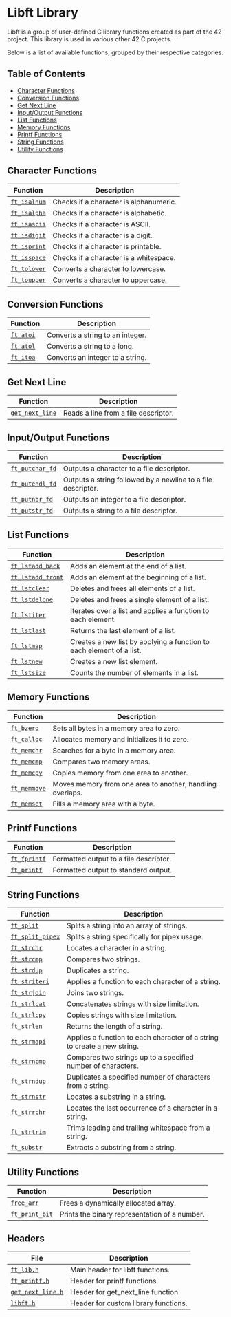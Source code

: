 # Libft Library

Libft is a group of user-defined C library functions created as part of the 42 project. This library is used in various other 42 C projects.

Below is a list of available functions, grouped by their respective categories.

## Table of Contents

- [Character Functions](#character-functions)
- [Conversion Functions](#conversion-functions)
- [Get Next Line](#get-next-line)
- [Input/Output Functions](#inputoutput-functions)
- [List Functions](#list-functions)
- [Memory Functions](#memory-functions)
- [Printf Functions](#printf-functions)
- [String Functions](#string-functions)
- [Utility Functions](#utility-functions)

## Character Functions

| Function        | Description                         |
|-----------------|-------------------------------------|
| [`ft_isalnum`](char/ft_isalnum.c)    | Checks if a character is alphanumeric. |
| [`ft_isalpha`](char/ft_isalpha.c)    | Checks if a character is alphabetic.   |
| [`ft_isascii`](char/ft_isascii.c)    | Checks if a character is ASCII.        |
| [`ft_isdigit`](char/ft_isdigit.c)    | Checks if a character is a digit.      |
| [`ft_isprint`](char/ft_isprint.c)    | Checks if a character is printable.    |
| [`ft_isspace`](char/ft_isspace.c)    | Checks if a character is a whitespace. |
| [`ft_tolower`](char/ft_tolower.c)    | Converts a character to lowercase.     |
| [`ft_toupper`](char/ft_toupper.c)    | Converts a character to uppercase.     |

## Conversion Functions

| Function      | Description                      |
|---------------|----------------------------------|
| [`ft_atoi`](convert/ft_atoi.c)     | Converts a string to an integer. |
| [`ft_atol`](convert/ft_atol.c)     | Converts a string to a long.     |
| [`ft_itoa`](convert/ft_itoa.c)     | Converts an integer to a string. |

## Get Next Line

| Function              | Description                          |
|-----------------------|--------------------------------------|
| [`get_next_line`](gnl/get_next_line.c)       | Reads a line from a file descriptor. |

## Input/Output Functions

| Function          | Description                             |
|-------------------|-----------------------------------------|
| [`ft_putchar_fd`](io/ft_putchar_fd.c)   | Outputs a character to a file descriptor. |
| [`ft_putendl_fd`](io/ft_putendl_fd.c)   | Outputs a string followed by a newline to a file descriptor. |
| [`ft_putnbr_fd`](io/ft_putnbr_fd.c)    | Outputs an integer to a file descriptor. |
| [`ft_putstr_fd`](io/ft_putstr_fd.c)    | Outputs a string to a file descriptor.   |

## List Functions

| Function          | Description                     |
|-------------------|---------------------------------|
| [`ft_lstadd_back`](list/ft_lstadd_back.c)  | Adds an element at the end of a list.    |
| [`ft_lstadd_front`](list/ft_lstadd_front.c) | Adds an element at the beginning of a list. |
| [`ft_lstclear`](list/ft_lstclear.c)     | Deletes and frees all elements of a list. |
| [`ft_lstdelone`](list/ft_lstdelone.c)    | Deletes and frees a single element of a list. |
| [`ft_lstiter`](list/ft_lstiter.c)      | Iterates over a list and applies a function to each element. |
| [`ft_lstlast`](list/ft_lstlast.c)      | Returns the last element of a list. |
| [`ft_lstmap`](list/ft_lstmap.c)       | Creates a new list by applying a function to each element of a list. |
| [`ft_lstnew`](list/ft_lstnew.c)       | Creates a new list element.      |
| [`ft_lstsize`](list/ft_lstsize.c)      | Counts the number of elements in a list. |

## Memory Functions

| Function        | Description                          |
|-----------------|--------------------------------------|
| [`ft_bzero`](memory/ft_bzero.c)      | Sets all bytes in a memory area to zero. |
| [`ft_calloc`](memory/ft_calloc.c)     | Allocates memory and initializes it to zero. |
| [`ft_memchr`](memory/ft_memchr.c)     | Searches for a byte in a memory area. |
| [`ft_memcmp`](memory/ft_memcmp.c)     | Compares two memory areas.           |
| [`ft_memcpy`](memory/ft_memcpy.c)     | Copies memory from one area to another. |
| [`ft_memmove`](memory/ft_memmove.c)    | Moves memory from one area to another, handling overlaps. |
| [`ft_memset`](memory/ft_memset.c)     | Fills a memory area with a byte.     |

## Printf Functions

| Function        | Description                          |
|-----------------|--------------------------------------|
| [`ft_fprintf`](printf/ft_fprintf.c)    | Formatted output to a file descriptor. |
| [`ft_printf`](printf/ft_printf.c)     | Formatted output to standard output. |

## String Functions

| Function          | Description                          |
|-------------------|--------------------------------------|
| [`ft_split`](string/ft_split.c)        | Splits a string into an array of strings. |
| [`ft_split_pipex`](string/ft_split_pipex.c)  | Splits a string specifically for pipex usage. |
| [`ft_strchr`](string/ft_strchr.c)       | Locates a character in a string.     |
| [`ft_strcmp`](string/ft_strcmp.c)       | Compares two strings.                |
| [`ft_strdup`](string/ft_strdup.c)       | Duplicates a string.                 |
| [`ft_striteri`](string/ft_striteri.c)     | Applies a function to each character of a string. |
| [`ft_strjoin`](string/ft_strjoin.c)      | Joins two strings.                   |
| [`ft_strlcat`](string/ft_strlcat.c)      | Concatenates strings with size limitation. |
| [`ft_strlcpy`](string/ft_strlcpy.c)      | Copies strings with size limitation. |
| [`ft_strlen`](string/ft_strlen.c)       | Returns the length of a string.      |
| [`ft_strmapi`](string/ft_strmapi.c)      | Applies a function to each character of a string to create a new string. |
| [`ft_strncmp`](string/ft_strncmp.c)      | Compares two strings up to a specified number of characters. |
| [`ft_strndup`](string/ft_strndup.c)      | Duplicates a specified number of characters from a string. |
| [`ft_strnstr`](string/ft_strnstr.c)      | Locates a substring in a string.     |
| [`ft_strrchr`](string/ft_strrchr.c)      | Locates the last occurrence of a character in a string. |
| [`ft_strtrim`](string/ft_strtrim.c)      | Trims leading and trailing whitespace from a string. |
| [`ft_substr`](string/ft_substr.c)       | Extracts a substring from a string.  |

## Utility Functions

| Function        | Description                          |
|-----------------|--------------------------------------|
| [`free_arr`](utils/free_arr.c)      | Frees a dynamically allocated array. |
| [`ft_print_bit`](utils/ft_print_bit.c)  | Prints the binary representation of a number. |

## Headers

| File              | Description                          |
|-------------------|--------------------------------------|
| [`ft_lib.h`](include/ft_lib.h)          | Main header for libft functions. |
| [`ft_printf.h`](include/ft_printf.h)       | Header for printf functions.         |
| [`get_next_line.h`](include/get_next_line.h)   | Header for get_next_line function.   |
| [`libft.h`](include/libft.h)           | Header for custom library functions.     |
